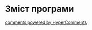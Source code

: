 <div id="hypercomments_widget" class="js-hypercomments-widget invisible"></div>

# Зміст програми



<div class="js-hypercomments-container">
<a href="http://hypercomments.com" class="hc-link" title="comments widget">comments powered by HyperComments</a>
</div>